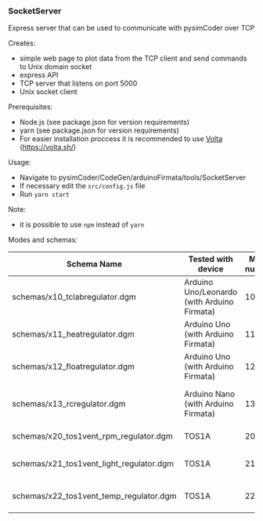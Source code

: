 ### SocketServer

Express server that can be used to communicate with pysimCoder over TCP

Creates:

- simple web page to plot data from the TCP client and send commands to Unix domain socket
- express API
- TCP server that listens on port 5000
- Unix socket client

Prerequisites:

- Node.js (see package.json for version requirements)
- yarn (see package.json for version requirements)
- For easier installation proccess it is recommended to use [Volta](https://volta.sh/) (https://volta.sh/)

Usage:

- Navigate to pysimCoder/CodeGen/arduinoFirmata/tools/SocketServer
- If necessary edit the `src/config.js` file
- Run `yarn start`

Note:

- it is possible to use `npm` instead of `yarn`

Modes and schemas:

| Schema Name                              | Tested with device                          | Mode number | Experiment description               |
|------------------------------------------|---------------------------------------------|-------------|--------------------------------------|
| schemas/x10_tclabregulator.dgm           | Arduino Uno/Leonardo (with Arduino Firmata) | 10          | TC Lab 2 heaters                     |
| schemas/x11_heatregulator.dgm            | Arduino Uno (with Arduino Firmata)          | 11          | HeatShield experiment                |
| schemas/x12_floatregulator.dgm           | Arduino Uno (with Arduino Firmata)          | 12          | FloatShield experiment               |
| schemas/x13_rcregulator.dgm              | Arduino Nano (with Arduino Firmata)         | 13          | Resistor capacitor circuit experiment |
| schemas/x20_tos1vent_rpm_regulator.dgm   | TOS1A                                       | 20          | Controls vent rpm                    |
| schemas/x21_tos1vent_light_regulator.dgm | TOS1A                                       | 21          | Controls light intensity             |
| schemas/x22_tos1vent_temp_regulator.dgm  | TOS1A                                       | 22          | Controls device temperature          |
